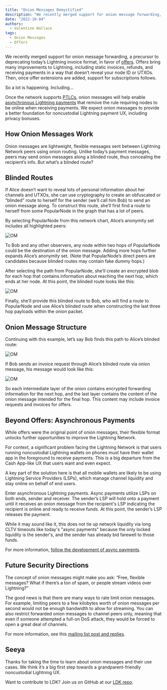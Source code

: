 ```yaml
---
title: "Onion Messages Demystified"
description: "We recently merged support for onion message forwarding, a precursor to deprecating today’s Lightning invoice format, in favor of offers."
date: "2022-10-04"
authors:
  - Valentine Wallace
tags:
  - Onion Messages
  - Offers
--- 
```


We recently merged support for onion message forwarding, a precursor to deprecating today’s Lightning invoice format, in favor of [offers](https://github.com/lightning/bolts/pull/798). Offers bring many improvements to Lightning, including static invoices, refunds, and receiving payments in a way that doesn’t reveal your node ID or UTXOs. Then, once offer extensions are added, support for subscriptions follows.

So a lot is happening. Including…

Once the network supports [PTLCs](https://bitcoinops.org/en/topics/ptlc/), onion messages will help enable [asynchronous Lightning payments](https://github.com/lightning/bolts/pull/989) that remove the rule requiring nodes to be online when receiving payments. We expect onion messages to provide a better foundation for noncustodial Lightning payment UX, including privacy bonuses.

## How Onion Messages Work

Onion messages are lightweight, flexible messages sent between Lightning Network peers using onion routing. Unlike today’s payment messages, peers may send onion messages along a blinded route, thus concealing the recipient’s info. But what’s a blinded route?

## Blinded Routes

If Alice doesn’t want to reveal lots of personal information about her channels and UTXOs, she can use cryptography to create an obfuscated or “blinded” route to herself for the sender (we’ll call him Bob) to send an onion message along. To construct this route, she’ll first find a route to herself from some PopularNode in the graph that has a lot of peers. 

By selecting PopularNode from this network chart, Alice’s anonymity set includes all highlighted peers: 

![OM](../assets/OM-image-1.png)

To Bob and any other observers, any node within two hops of PopularNode could be the destination of the onion message. Adding more hops further expands Alice’s anonymity set. (Note that PopularNode’s direct peers are candidates because blinded routes may contain fake dummy hops.)

After selecting the path from PopularNode, she’ll create an encrypted blob for each hop that contains information about reaching the next hop, which ends at her node. At this point, the blinded route looks like this:

![OM](../assets/OM-image-2.png)

Finally, she’ll provide this blinded route to Bob, who will find a route to PopularNode and use Alice’s blinded route when constructing the last three hop payloads within the onion packet. 

## Onion Message Structure

Continuing with this example, let’s say Bob finds this path to Alice’s blinded route: 

![OM](../assets/OM-image-3.png)

If Bob sends an invoice request through Alice’s blinded route via onion message, his message would look like this:

![OM](../assets/OM-image-4.png)

So each intermediate layer of the onion contains encrypted forwarding information for the next hop, and the last layer contains the content of the onion message intended for the final hop. This content may include invoice requests and invoices for offers.

## Beyond Offers: Asynchronous Payments 

While offers were the original point of onion messages, their flexible format unlocks further opportunities to improve the Lightning Network.

For context, a significant problem facing the Lightning Network is that users running noncustodial Lightning wallets on phones must have their wallet app in the foreground to receive payments. This is a big departure from the Cash App-like UX that users want and even expect. 

A key part of the solution here is that all mobile wallets are likely to be using Lightning Service Providers (LSPs), which manage channel liquidity and stay online on behalf of end users.

Enter asynchronous Lightning payments. Async payments utilize LSPs on both ends, sender and receiver. The sender’s LSP will hold onto a payment until it receives an onion message from the recipient's LSP indicating the recipient is online and ready to receive funds. At this point, the sender’s LSP releases the payment.

While it may sound like it, this does not tie up network liquidity via long CLTV timeouts like today's "async payments" because the only locked liquidity is the sender's, and the sender has already bid farewell to those funds.

For more information, [follow the development of async payments](https://github.com/lightning/bolts/pull/989).

## Future Security Directions

The concept of onion messages might make you ask: “Free, flexible messages? What if there’s a ton of spam, or people stream videos over Lightning?”

The good news is that there are many ways to rate limit onion messages. For example, limiting peers to a few kilobytes worth of onion messages per second would not be enough bandwidth to allow for streaming. You can also restrict forwarded onion messages to channel peers only, meaning that even if someone attempted a full-on DoS attack, they would be forced to open a great deal of channels.

For more information, see this [mailing list post and replies](https://lists.linuxfoundation.org/pipermail/lightning-dev/2022-June/003623.html).

## Seeya

Thanks for taking the time to learn about onion messages and their use cases. We think it’s a big first step towards a grandparent-friendly noncustodial Lightning UX. 

Want to contribute to LDK? Join us on GitHub at our [LDK repo](https://github.com/lightningdevkit/).
